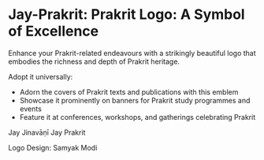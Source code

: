 # Jay-Prakrit: Prakrit Logo: A Symbol of Excellence

Enhance your Prakrit-related  endeavours with a strikingly beautiful logo that embodies the richness and depth of Prakrit heritage.

Adopt it universally:

- Adorn the covers of Prakrit texts and publications with this emblem
- Showcase it prominently on banners for Prakrit study programmes and events
- Feature it at conferences, workshops, and gatherings celebrating Prakrit

Jay Jinavāṇī 
Jay Prakrit

Logo Design: Samyak Modi
